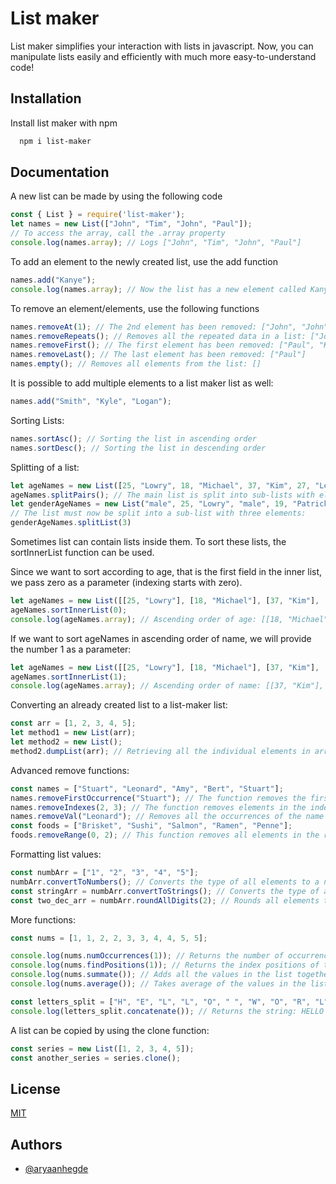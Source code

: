 
# List maker

List maker simplifies your interaction with lists in javascript. Now, you can manipulate lists easily and efficiently with much more easy-to-understand code!


## Installation

Install list maker with npm

```bash
  npm i list-maker
```


## Documentation

A new list can be made by using the following code

```javascript
const { List } = require('list-maker');
let names = new List(["John", "Tim", "John", "Paul"]);
// To access the array, call the .array property
console.log(names.array); // Logs ["John", "Tim", "John", "Paul"]
```
To add an element to the newly created list, use the add function

```javascript
names.add("Kanye");
console.log(names.array); // Now the list has a new element called Kanye: ["John", "Tim", "John", "Paul", "Kanye"]
```

To remove an element/elements, use the following functions

```javascript
names.removeAt(1); // The 2nd element has been removed: ["John", "John", "Paul", "Kanye"]
names.removeRepeats(); // Removes all the repeated data in a list: ["John", "Paul", "Kanye"]
names.removeFirst(); // The first element has been removed: ["Paul", "Kanye"]
names.removeLast(); // The last element has been removed: ["Paul"]
names.empty(); // Removes all elements from the list: []
```

It is possible to add multiple elements to a list maker list as well:

```javascript
names.add("Smith", "Kyle", "Logan");
```

Sorting Lists:

```javascript
names.sortAsc(); // Sorting the list in ascending order
names.sortDesc(); // Sorting the list in descending order
```

Splitting of a list:

```javascript
let ageNames = new List([25, "Lowry", 18, "Michael", 37, "Kim", 27, "Lee"]);
ageNames.splitPairs(); // The main list is split into sub-lists with elements having pairs of values, the age and name: [[25, "Lowry"], [18, "Michael"], [37, "Kim"], [27, "Lee"]]
let genderAgeNames = new List("male", 25, "Lowry", "male", 19, "Patrick", "female", 40, "Amanda");
// The list must now be split into a sub-list with three elements:
genderAgeNames.splitList(3)
```

Sometimes list can contain lists inside them. To sort these lists, the sortInnerList function can be used.

Since we want to sort according to age, that is the first field in the inner list, we pass zero as a parameter (indexing starts with zero).

```javascript
let ageNames = new List([[25, "Lowry"], [18, "Michael"], [37, "Kim"], [27, "Lee"]]);
ageNames.sortInnerList(0);
console.log(ageNames.array); // Ascending order of age: [[18, "Michael"], [25, "Lowry"], [27, "Lee"], [37, "Kim"]]
```

If we want to sort ageNames in ascending order of name, we will provide the number 1 as a parameter:

```javascript
let ageNames = new List([[25, "Lowry"], [18, "Michael"], [37, "Kim"], [27, "Lee"]]);
ageNames.sortInnerList(1);
console.log(ageNames.array); // Ascending order of name: [[37, "Kim"], [27, "Lee"], [25, "Lowry"], [18, "Michael"]]
```

Converting an already created list to a list-maker list:

```javascript
const arr = [1, 2, 3, 4, 5];
let method1 = new List(arr);
let method2 = new List();
method2.dumpList(arr); // Retrieving all the individual elements in arr and dumping them in a list-maker list
```
Advanced remove functions:

```javascript
const names = ["Stuart", "Leonard", "Amy", "Bert", "Stuart"];
names.removeFirstOccurrence("Stuart"); // The function removes the first occurrence of the name stuart: ["Leonard", "Amy", "Bert", "Stuart"]
names.removeIndexes(2, 3); // The function removes elements in the indexes two and three: ["Leonard", "Amy"]
names.removeVal("Leonard"); // Removes all the occurrences of the name Leonard: ["Amy"]
const foods = ["Brisket", "Sushi", "Salmon", "Ramen", "Penne"];
foods.removeRange(0, 2); // This function removes all elements in the range of indexes zero to two: ["Ramen", "Penne"]
```

Formatting list values:

```javascript
const numbArr = ["1", "2", "3", "4", "5"];
numbArr.convertToNumbers(); // Converts the type of all elements to a number
const stringArr = numbArr.convertToStrings(); // Converts the type of all elements to a string
const two_dec_arr = numbArr.roundAllDigits(2); // Rounds all elements to 2 decimal places: [1.00, 2.00, 3.00, 4.00, 5.00]
```

More functions:

```javascript
const nums = [1, 1, 2, 2, 3, 3, 4, 4, 5, 5];

console.log(nums.numOccurrences(1)); // Returns the number of occurrences of the number 1 in the list
console.log(nums.findPositions(1)); // Returns the index positions of the number 1 in the list
console.log(nums.summate()); // Adds all the values in the list together
console.log(nums.average()); // Takes average of the values in the list

const letters_split = ["H", "E", "L", "L", "O", " ", "W", "O", "R", "L", "D"];
console.log(letters_split.concatenate()); // Returns the string: HELLO WORLD
```

A list can be copied by using the clone function:

```javascript
const series = new List([1, 2, 3, 4, 5]);
const another_series = series.clone();
```
## License

[MIT](https://choosealicense.com/licenses/mit/)


## Authors

- [@aryaanhegde](https://www.github.com/VOYAGERX013)
